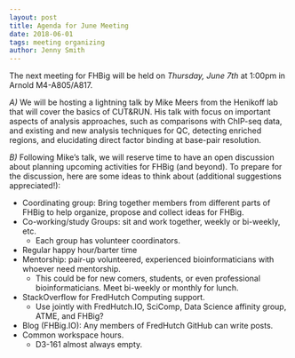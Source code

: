 ```yaml
---
layout: post
title: Agenda for June Meeting
date: 2018-06-01
tags: meeting organizing
author: Jenny Smith
---
```


The next meeting for FHBig will be held on *Thursday, June 7th* at 1:00pm in Arnold M4-A805/A817.

*A)* We will be hosting a lightning talk by Mike Meers from the Henikoff lab that will cover the basics of CUT&RUN.  His talk with focus on important aspects of analysis approaches, such as comparisons with ChIP-seq data, and existing and new analysis techniques for QC, detecting enriched regions, and elucidating direct factor binding at base-pair resolution.


*B)* Following Mike’s talk, we will reserve time to have an open discussion about planning upcoming activities for FHBig (and beyond).  To prepare for the discussion, here are some ideas to think about (additional suggestions appreciated!):
- Coordinating group:  Bring together members from different parts of FHBig to help organize, propose and collect ideas for FHBig.
- Co-working/study Groups: sit and work together, weekly or bi-weekly, etc.
    -  Each group has volunteer coordinators.
- Regular happy hour/barter time
- Mentorship: pair-up volunteered, experienced bioinformaticians with whoever need mentorship.
    - This could be for new comers, students, or even professional bioinformaticians. Meet bi-weekly or monthly for lunch.
- StackOverflow for FredHutch Computing support.
    - Use jointly with  FredHutch.IO, SciComp, Data Science affinity group, ATME, and FHBig?
- Blog (FHBig.IO): Any members of FredHutch GitHub can write posts.
- Common workspace hours.  
    -  D3-161 almost always empty.
